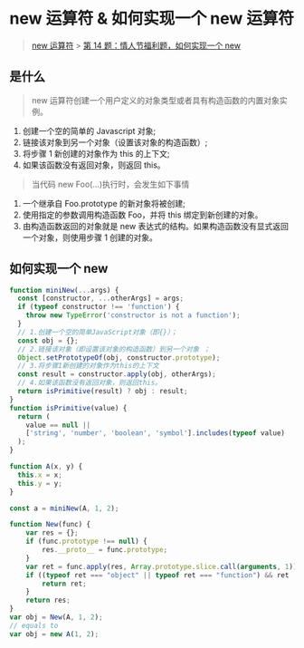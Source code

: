# new 运算符 & 如何实现一个 new 运算符

> [new 运算符](https://developer.mozilla.org/zh-CN/docs/Web/JavaScript/Reference/Operators/new) > [第 14 题：情人节福利题，如何实现一个 new](https://github.com/Advanced-Frontend/Daily-Interview-Question/issues/12)

## 是什么

> new 运算符创建一个用户定义的对象类型或者具有构造函数的内置对象实例。

1. 创建一个空的简单的 Javascript 对象;
2. 链接该对象到另一个对象（设置该对象的构造函数）;
3. 将步骤 1 新创建的对象作为 this 的上下文;
4. 如果该函数没有返回对象，则返回 this。

> 当代码 new Foo(...)执行时，会发生如下事情

1. 一个继承自 Foo.prototype 的新对象将被创建;
2. 使用指定的参数调用构造函数 Foo，并将 this 绑定到新创建的对象。
3. 由构造函数返回的对象就是 new 表达式的结构。如果构造函数没有显式返回一个对象，则使用步骤 1 创建的对象。

## 如何实现一个 new

```javascript
function miniNew(...args) {
  const [constructor, ...otherArgs] = args;
  if (typeof constructor !== 'function') {
    throw new TypeError('constructor is not a function');
  }
  // 1.创建一个空的简单JavaScript对象（即{}）；
  const obj = {};
  // 2.链接该对象（即设置该对象的构造函数）到另一个对象 ；
  Object.setPrototypeOf(obj, constructor.prototype);
  // 3.将步骤1新创建的对象作为this的上下文
  const result = constructor.apply(obj, otherArgs);
  // 4.如果该函数没有返回对象，则返回this。
  return isPrimitive(result) ? obj : result;
}
function isPrimitive(value) {
  return (
    value == null ||
    ['string', 'number', 'boolean', 'symbol'].includes(typeof value)
  );
}

function A(x, y) {
  this.x = x;
  this.y = y;
}

const a = miniNew(A, 1, 2);
```

```javascript
function New(func) {
    var res = {};
    if (func.prototype !== null) {
        res.__proto__ = func.prototype;
    }
    var ret = func.apply(res, Array.prototype.slice.call(arguments, 1));
    if ((typeof ret === "object" || typeof ret === "function") && ret !== null) {
        return ret;
    }
    return res;
}
var obj = New(A, 1, 2);
// equals to
var obj = new A(1, 2);
```
